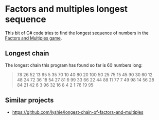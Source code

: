 # Factors and multiples longest sequence

This bit of C# code tries to find the longest sequence of numbers in the
[Factors and Multiples game](https://nrich.maths.org/factorsandmultiples).


## Longest chain

The longest chain this program has found so far is 60 numbers long:

> 78 26 52 13 65 5 35 70 10 40 80 20 100 50 25 75 15 45 90 30 60 12 48 24 72 36 18 54 27 81 9 99 33 66 22 44 88 11 77 7 49 98 14 56 28 84 21 42 6 3 96 32 16 8 4 2 1 76 19 95



## Similar projects

* https://github.com/lyshie/longest-chain-of-factors-and-multiples

